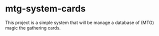 # mtg-system-cards
This project is a simple system that will be manage a database of (MTG) magic the gathering cards.
